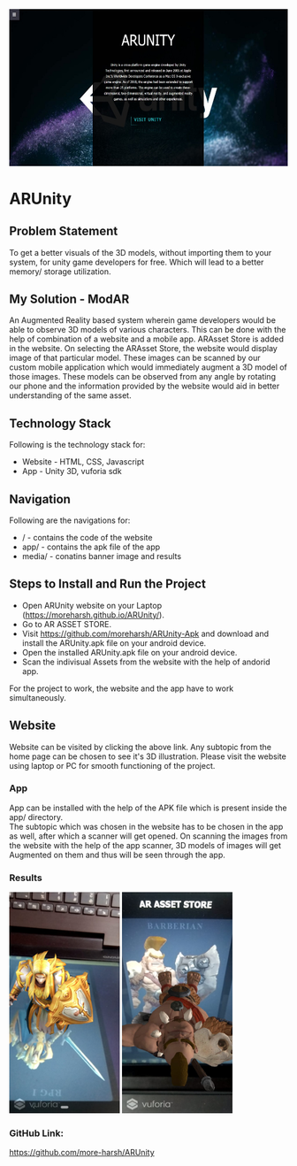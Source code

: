 <img src="media/Banner.jpeg" alt="My cool logo"/>
<h1>ARUnity</h1>
<h2>Problem Statement</h2>
<p>To get a better visuals of the 3D models, without importing them to your system, for unity game developers for free. Which will lead to a better memory/ storage utilization. </p>

<h2>My Solution - ModAR</h2>
<p>An Augmented Reality based system wherein game developers would be able to observe 3D models of various characters. This can be done with the help of combination of a website and a mobile app. ARAsset Store is added in the website. On selecting the ARAsset Store, the website would display image of that particular model. These images can be scanned by our custom mobile application which would immediately augment a 3D model of those images. These models can be observed from any angle by rotating our phone and the information provided by the website would aid in better understanding of the same asset.</p>

<h2>Technology Stack</h2>
Following is the technology stack for:

* Website - HTML, CSS, Javascript
* App - Unity 3D, vuforia sdk


<h2>Navigation</h2>
Following are the navigations for:

* / - contains the code of the website
* app/ - contains the apk file of the app
* media/ - conatins banner image and results

<h2>Steps to Install and Run the Project</h2>

* Open ARUnity website on your Laptop (https://moreharsh.github.io/ARUnity/).
* Go to AR ASSET STORE.
* Visit https://github.com/moreharsh/ARUnity-Apk and download and install the ARUnity.apk file on your android device.
* Open the installed ARUnity.apk file on your android device.
* Scan the indivisual Assets from the website with the help of andorid app.

For the project to work, the website and the app have to work simultaneously.

<h2>Website</h2>
Website can be visited by clicking the above link. Any subtopic from the home page can be chosen to see it's 3D illustration. Please visit the website using laptop or PC for smooth functioning of the project.

<h3>App</h3>
App can be installed with the help of the APK file which is present inside the app/ directory.  
<br />
The subtopic which was chosen in the website has to be chosen in the app as well, after which a scanner will get opened. On scanning the images from the website with the help of the app scanner, 3D models of images will get Augmented on them and thus will be seen through the app. 

<h3>Results</h3>
<img src="media/Arthur.jpeg" alt="Arthur" width="200" height="400" />
<img src="media/Barberian.jpeg" alt="Barberian" width="200" height="400"/>

<h3>GitHub Link: </h3> <a href="https://github.com/more-harsh/ARUnity"> https://github.com/more-harsh/ARUnity </a>
